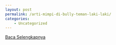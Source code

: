 ```yaml
---
layout: post
permalink: /arti-mimpi-di-bully-teman-laki-laki/
categories:
    - Uncategorized
---
```


[Baca Selengkapnya](/01)